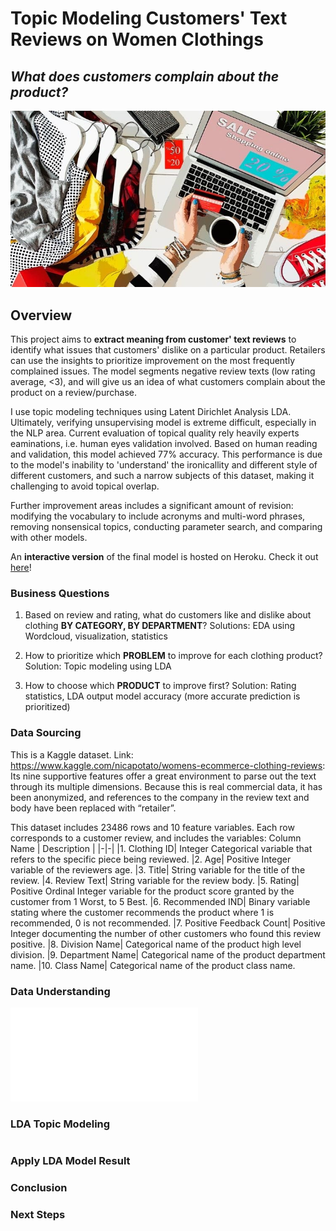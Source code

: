 # Topic Modeling Customers' Text Reviews on Women Clothings
## *What does customers complain about the product?*
![banner](./ft1.jpg)

## Overview
This project aims to **extract meaning from customer' text reviews** to identify what issues that customers' dislike on a particular product. Retailers can use the insights to prioritize improvement on the most frequently complained issues. The model segments negative review texts (low rating average, <3), and will give us an idea of what customers complain about the product on a review/purchase.

I use topic modeling techniques using Latent Dirichlet Analysis LDA. Ultimately, verifying unsupervising model is extreme difficult, especially in the NLP area. Current evaluation of topical quality rely heavily experts eaminations, i.e. human eyes validation involved. Based on human reading and validation, this model achieved 77% accuracy. This performance is due to the model's inability to 'understand' the ironicallity and different style of different customers, and such a narrow subjects of this dataset, making it challenging to avoid topical overlap.

Further improvement areas includes a significant amount of revision: modifying the vocabulary to include acronyms and multi-word phrases, removing nonsensical topics, conducting parameter search, and comparing with other models.

An **interactive version** of the final model is hosted on Heroku. Check it out [here](https://hate-speech-predictor.herokuapp.com/)!

### Business Questions

1. Based on review and rating, what do customers like and dislike about clothing **BY CATEGORY, BY DEPARTMENT**?
Solutions: EDA using Wordcloud, visualization, statistics

2. How to prioritize which **PROBLEM** to improve for each clothing product?
Solution: Topic modeling using LDA

3. How to choose which **PRODUCT** to improve first?
Solution: Rating statistics, LDA output model accuracy (more accurate prediction is prioritized)

### Data Sourcing
This is a Kaggle dataset. Link: https://www.kaggle.com/nicapotato/womens-ecommerce-clothing-reviews:
Its nine supportive features offer a great environment to parse out the text through its multiple dimensions. Because this is real commercial data, it has been anonymized, and references to the company in the review text and body have been replaced with “retailer”.

This dataset includes 23486 rows and 10 feature variables. Each row corresponds to a customer review, and includes the variables:
 Column Name | Description |
|-|-|
|1. Clothing ID| Integer Categorical variable that refers to the specific piece being reviewed.
|2. Age| Positive Integer variable of the reviewers age.
|3. Title| String variable for the title of the review.
|4. Review Text| String variable for the review body.
|5. Rating| Positive Ordinal Integer variable for the product score granted by the customer from 1 Worst, to 5 Best.
|6. Recommended IND| Binary variable stating where the customer recommends the product where 1 is recommended, 0 is not recommended.
|7. Positive Feedback Count| Positive Integer documenting the number of other customers who found this review positive.
|8. Division Name| Categorical name of the product high level division.
|9. Department Name| Categorical name of the product department name.
|10. Class Name| Categorical name of the product class name.

### Data Understanding

![](./rating_stats_by_class_dept.html)




### LDA Topic Modeling
#
 
### Apply LDA Model Result

### Conclusion

### Next Steps

